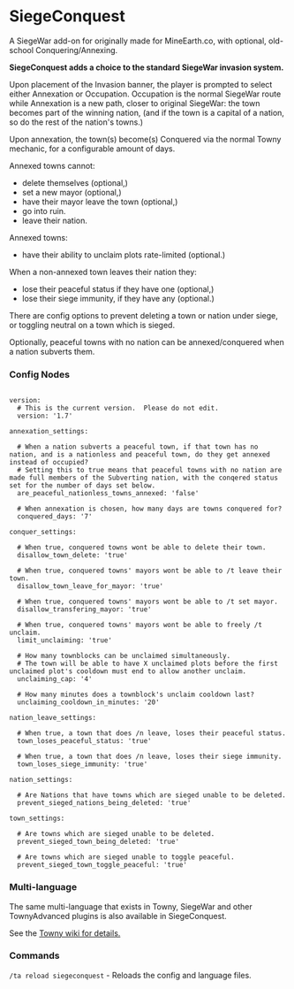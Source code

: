 # SiegeConquest
A SiegeWar add-on for originally made for MineEarth.co, with optional, old-school Conquering/Annexing.

**SiegeConquest adds a choice to the standard SiegeWar invasion system.**

Upon placement of the Invasion banner, the player is prompted to select either Annexation or Occupation. Occupation is the normal SiegeWar route while Annexation is a new path, closer to original SiegeWar: the town becomes part of the winning nation, (and if the town is a capital of a nation, so do the rest of the nation's towns.)

Upon annexation, the town(s) become(s) Conquered via the normal Towny mechanic, for a configurable amount of days.

Annexed towns cannot:
- delete themselves (optional,)
- set a new mayor (optional,)
- have their mayor leave the town (optional,)
- go into ruin.
- leave their nation.

Annexed towns:
- have their ability to unclaim plots rate-limited (optional.)

When a non-annexed town leaves their nation they:
- lose their peaceful status if they have one (optional,)
- lose their siege immunity, if they have any (optional.)

There are config options to prevent deleting a town or nation under siege, or toggling neutral on a town which is sieged.

Optionally, peaceful towns with no nation can be annexed/conquered when a nation subverts them.

### Config Nodes
```
  
version:
  # This is the current version.  Please do not edit.
  version: '1.7'
  
annexation_settings:
  
  # When a nation subverts a peaceful town, if that town has no nation, and is a nationless and peaceful town, do they get annexed instead of occupied?
  # Setting this to true means that peaceful towns with no nation are made full members of the Subverting nation, with the conqered status set for the number of days set below.
  are_peaceful_nationless_towns_annexed: 'false'
  
  # When annexation is chosen, how many days are towns conquered for?
  conquered_days: '7'
  
conquer_settings:
  
  # When true, conquered towns wont be able to delete their town.
  disallow_town_delete: 'true'
  
  # When true, conquered towns' mayors wont be able to /t leave their town.
  disallow_town_leave_for_mayor: 'true'
  
  # When true, conquered towns' mayors wont be able to /t set mayor.
  disallow_transfering_mayor: 'true'
  
  # When true, conquered towns' mayors wont be able to freely /t unclaim.
  limit_unclaiming: 'true'
  
  # How many townblocks can be unclaimed simultaneously.
  # The town will be able to have X unclaimed plots before the first unclaimed plot's cooldown must end to allow another unclaim.
  unclaiming_cap: '4'
  
  # How many minutes does a townblock's unclaim cooldown last?
  unclaiming_cooldown_in_minutes: '20'
  
nation_leave_settings:
  
  # When true, a town that does /n leave, loses their peaceful status.
  town_loses_peaceful_status: 'true'
  
  # When true, a town that does /n leave, loses their siege immunity.
  town_loses_siege_immunity: 'true'
  
nation_settings:
  
  # Are Nations that have towns which are sieged unable to be deleted.
  prevent_sieged_nations_being_deleted: 'true'
  
town_settings:
  
  # Are towns which are sieged unable to be deleted.
  prevent_sieged_town_being_deleted: 'true'
  
  # Are towns which are sieged unable to toggle peaceful.
  prevent_sieged_town_toggle_peaceful: 'true'
```

### Multi-language
The same multi-language that exists in Towny, SiegeWar and other TownyAdvanced plugins is also available in SiegeConquest.

See the [Towny wiki for details.](https://github.com/TownyAdvanced/Towny/wiki/How-Towny-Works#multi-language)


### Commands

`/ta reload siegeconquest` - Reloads the config and language files.

